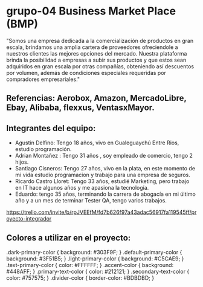 # grupo-04 Business Market Place (BMP)

"Somos una empresa dedicada a la comercialización de productos en gran escala, brindamos una amplia cartera de proveedores ofreciendole a nuestros clientes las mejores opciones del mercado. Nuestra plataforma brinda la posibilidad a empresas a subir sus productos y que estos sean adquiridos en gran escala por otras compañías, obteniendo así descuentos por volumen, además de condiciones especiales requeridas por compradores empresariales."

## Referencias: Aerobox, Amazon, MercadoLibre, Ebay, Alibaba, flexxus, VentasxMayor.

## Integrantes del equipo: 
+ Agustin Delfino: Tengo 18 años, vivo en Gualeguaychú Entre Rios, estudio programación.
+ Adrian Montañez : Tengo 31 años , soy empleado de comercio, tengo 2 hijos. 
+ Santiago Cisneros: Tengo 27 años, vivo en la plata, en este momento de mi vida estudio programacion y trabajo para una empresa de seguros. 
+ Ricardo Castro Lloret: Tengo 33 años, estudié Marketing, pero trabajo en IT hace algunos años y me apasiona la tecnología.
+ Eduardo: tengo 35 años, terminando la carrera de abogacía en mi último año y a un mes de terminar Tester QA, tengo varios trabajos.


https://trello.com/invite/b/rpJVEEfM/fd7b626f97a43adac56917fa119545ff/proyecto-integrador

## Colores a utilizar en el proyecto:

.dark-primary-color    { background: #303F9F; }
.default-primary-color { background: #3F51B5; }
.light-primary-color   { background: #C5CAE9; }
.text-primary-color    { color: #FFFFFF; }
.accent-color          { background: #448AFF; }
.primary-text-color    { color: #212121; }
.secondary-text-color  { color: #757575; }
.divider-color         { border-color: #BDBDBD; }
